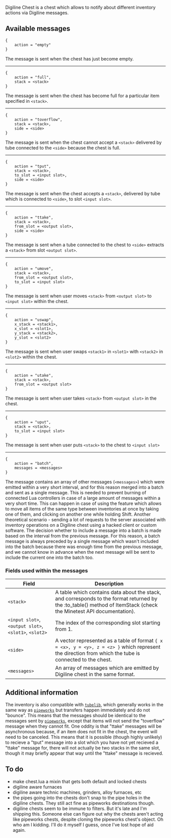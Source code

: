 Digiline Chest is a chest which allows to notify about different inventory actions via Digiline messages.

## Available messages

```
{
    action = "empty"
}
```
The message is sent when the chest has just become empty.

----------------------------

```
{
    action = "full",
    stack = <stack>
}
```
The message is sent when the chest has become full for a particular item specified in `<stack>`.

----------------------------

```
{
    action = "toverflow",
    stack = <stack>,
    side = <side>
}
```
The message is sent when the chest cannot accept a `<stack>` delivered by tube connected to the `<side>` because the chest is full.

----------------------------

```
{
    action = "tput",
    stack = <stack>,
    to_slot = <input slot>,
    side = <side>
}
```
The message is sent when the chest accepts a `<stack>`, delivered by tube which is connected to `<side>`, to slot `<input slot>`.

----------------------------

```
{
    action = "ttake",
    stack = <stack>,
    from_slot = <output slot>,
    side = <side>
}
```
The message is sent when a tube connected to the chest to `<side>` extracts a `<stack>` from slot `<output slot>`.

----------------------------

```
{
    action = "umove",
    stack = <stack>,
    from_slot = <output slot>,
    to_slot = <input slot>
}
```
The message is sent when user moves `<stack>` from `<output slot>` to `<input slot>` within the chest.

----------------------------

```
{
    action = "uswap",
    x_stack = <stack1>,
    x_slot = <slot1>,
    y_stack = <stack2>,
    y_slot = <slot2>
}
```
The message is sent when user swaps `<stack1>` in `<slot1>` with `<stack2>` in `<slot2>` within the chest.

----------------------------

```
{
    action = "utake",
    stack = <stack>,
    from_slot = <output slot>
}
```
The message is sent when user takes `<stack>` from `<output slot>` in the chest.

----------------------------

```
{
    action = "uput",
    stack = <stack>,
    to_slot = <input slot>
}
```
The message is sent when user puts `<stack>` to the chest to `<input slot>`

----------------------------

```
{
    action = "batch",
    messages = <messages>
}
```
The message contains an array of other messages (`<messages>`) which were emitted within a very short interval, and for this reason merged into a batch and sent as a single message. This is needed to prevent burning of connected Lua controllers in case of a large amount of messages within a very short time. This can happen in case of using the feature which allows to move all items of the same type between inventories at once by taking one of them, and clicking on another one while holding Shift. Another theoretical scenario - sending a lot of requests to the server associated with inventory operations on a Digiline chest using a hacked client or custom software. The decision whether to include a message into a batch is made based on the interval from the previous message. For this reason, a batch message is always preceded by a single message which wasn't included into the batch because there was enough time from the previous message, and we cannot know in advance when the next message will be sent to include the current one into the batch too.

### Fields used within the messages

| Field | Description |
| ----- | ----------- |
| `<stack>` | A table which contains data about the stack, and corresponds to the format returned by the :to_table() method of ItemStack (check the Minetest API documentation). |
| `<input slot>`, `<output slot>`, `<slot1>`, `<slot2>` | The index of the corresponding slot starting from 1. |
| `<side>` | A vector represented as a table of format `{ x = <x>, y = <y>, z = <z> }` which represent the direction from which the tube is connected to the chest. |
| `<messages>` | An array of messages which are emitted by Digiline chest in the same format. |

## Additional information

The inventory is also compatible with [`tubelib`](https://github.com/joe7575/techpack/tree/master/tubelib), which generally works in the same way as [`pipeworks`](https://gitlab.com/VanessaE/pipeworks) but transfers happen immediately and do not "bounce". This means that the messages should be identical to the messages sent by [`pipeworks`](https://gitlab.com/VanessaE/pipeworks), except that items will not send the "toverflow" message when they cannot fit.
One oddity is that "ttake" messages will be asynchronous because, if an item does not fit in the chest, the event will need to be canceled. This means that it is possible (though highly unlikely) to recieve a "tput" message into a slot which you have not yet recieved a "ttake" message for, there will not actually be two stacks in the same slot, though it may briefly appear that way until the "ttake" message is recieved.

## To do

- make chest.lua a mixin that gets both default and locked chests
- digiline aware furnaces
- digiline aware technic machines, grinders, alloy furnaces, etc
- the pipes going into the chests don't snap to the pipe holes in the digiline chests. They still act fine as pipeworks destinations though.
- digiline chests seem to be immune to filters. But it's late and I'm shipping this. Someone else can figure out why the chests aren't acting like pipeworks chests, despite cloning the pipeworks chest's object. Oh who am I kidding. I'll do it myself I guess, once I've lost hope of aid again. 
